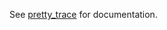 See <a href="https://docs.rs/pretty_trace/0.5.24/pretty_trace/">pretty_trace</a> for documentation.
